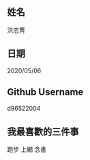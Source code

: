 姓名
----
洪志菁

日期
----
2020/05/06

Github Username
---------------
d96522004


我最喜歡的三件事
---------------
跑步  上網  念書
